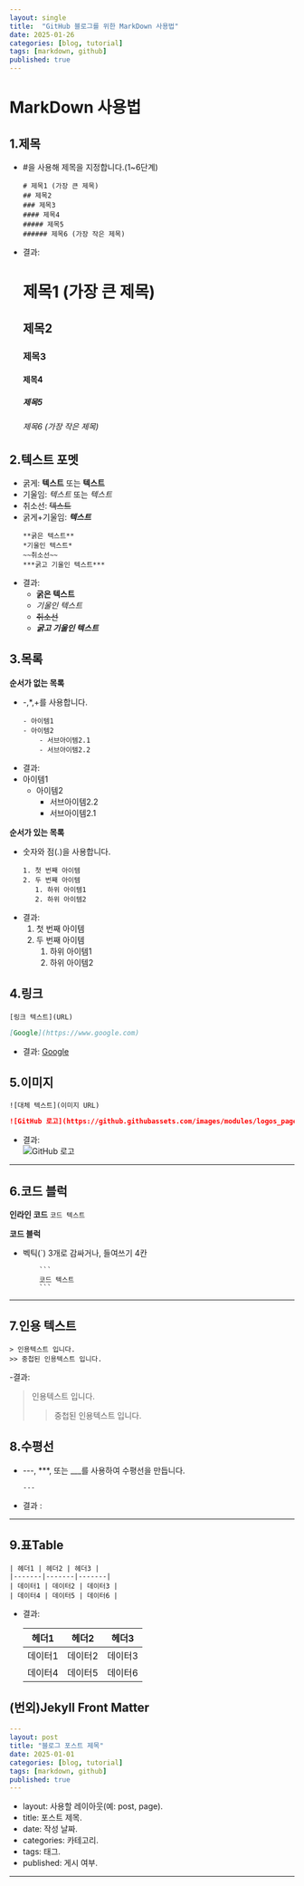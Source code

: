 ```yaml
---
layout: single
title:  "GitHub 블로그를 위한 MarkDown 사용법"
date: 2025-01-26
categories: [blog, tutorial]
tags: [markdown, github]
published: true
---
```

# MarkDown 사용법

## 1.제목
- #을 사용해 제목을 지정합니다.(1~6단계)

    ```
    # 제목1 (가장 큰 제목)
    ## 제목2
    ### 제목3
    #### 제목4
    ##### 제목5
    ###### 제목6 (가장 작은 제목)
    ```
-   결과:
    # 제목1 (가장 큰 제목)
    ## 제목2
    ### 제목3
    #### 제목4
    ##### 제목5
    ###### 제목6 (가장 작은 제목)       

## 2.텍스트 포멧
- 굵게: **텍스트** 또는 __텍스트__
- 기울임: *텍스트* 또는 _텍스트_
- 취소선: ~~텍스트~~
- 굵게+기울임: ***텍스트***
    ```
    **굵은 텍스트**
    *기울인 텍스트*
    ~~취소선~~
    ***굵고 기울인 텍스트***
    ```
- 결과:     
    - **굵은 텍스트**        
    - *기울인 텍스트*       
    - ~~취소선~~      
    - ***굵고 기울인 텍스트***        

## 3.목록
**순서가 없는 목록**
- -,*,+를 사용합니다.       
    ```
    - 아이템1
    - 아이템2
        - 서브아이템2.1
        - 서브아이템2.2     
    ```
- 결과:
- 아이템1
    - 아이템2
        - 서브아이템2.2
        - 서브아이템2.1

**순서가 있는 목록**
- 숫자와 점(.)을 사용합니다.        
    ```
    1. 첫 번째 아이템
    2. 두 번째 아이템
       1. 하위 아이템1
       2. 하위 아이템2      
    ```
- 결과:     
    1. 첫 번째 아이템
    2. 두 번째 아이템
       1. 하위 아이템1
       2. 하위 아이템2

## 4.링크
`[링크 텍스트](URL)`
```md
[Google](https://www.google.com)
```
- 결과: [Google](https://www.google.com)

## 5.이미지
`![대체 텍스트](이미지 URL)`
```md
![GitHub 로고](https://github.githubassets.com/images/modules/logos_page/GitHub-Mark.png)
```
- 결과:     
![GitHub 로고](https://github.githubassets.com/images/modules/logos_page/GitHub-Mark.png)

---
## 6.코드 블럭
**인라인 코드** `코드 텍스트`

**코드 블럭**       
- 벡틱(`) 3개로 감싸거나, 들여쓰기 4칸
    ```
        ```
        코드 텍스트
        ```
    ```

---

## 7.인용 텍스트
```
> 인용텍스트 입니다.
>> 중첩된 인용텍스트 입니다.
```
-결과:      
> 인용텍스트 입니다.
>> 중첩된 인용텍스트 입니다.


## 8.수평선
- ---, ***, 또는 ___를 사용하여 수평선을 만듭니다.

    ```
    ---
    ```
- 결과 :     
---

## 9.표Table
```
| 헤더1 | 헤더2 | 헤더3 |
|-------|-------|-------|
| 데이터1 | 데이터2 | 데이터3 |
| 데이터4 | 데이터5 | 데이터6 |
```
- 결과:

    | 헤더1 | 헤더2 | 헤더3 |
    |-------|-------|-------|
    | 데이터1 | 데이터2 | 데이터3 |
    | 데이터4 | 데이터5 | 데이터6 |

## (번외)Jekyll Front Matter
```yml
---
layout: post
title: "블로그 포스트 제목"
date: 2025-01-01
categories: [blog, tutorial]
tags: [markdown, github]
published: true
---
```
- layout: 사용할 레이아웃(예: post, page).
- title: 포스트 제목.
- date: 작성 날짜.
- categories: 카테고리.
- tags: 태그.
- published: 게시 여부.

---
